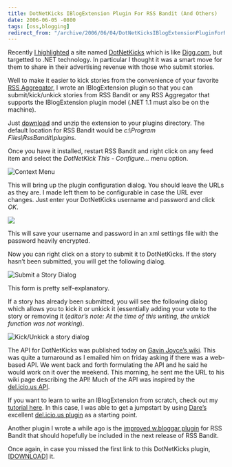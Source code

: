 ```yaml
---
title: DotNetKicks IBlogExtension Plugin For RSS Bandit (And Others)
date: 2006-06-05 -0800
tags: [oss,blogging]
redirect_from: "/archive/2006/06/04/DotNetKicksIBlogExtensionPluginForRSSBanditAndOthers.aspx/"
---
```


Recently [I
highlighted](https://haacked.com/archive/2006/06/02/KickItToEarnPayola.aspx "DotNetKicks")
a site named
[DotNetKicks](http://dotnetkicks.com "Like Digg, but for .NET") which is
like [Digg.com](http://digg.com/ "Digg"), but targetted to .NET
technology. In particular I thought it was a smart move for them to
share in their advertising revenue with those who submit stories.

Well to make it easier to kick stories from the convenience of your
favorite [RSS Aggregator](http://www.rssbandit.org/ "RSS Bandit Home"),
I wrote an IBlogExtension plugin so that you can submit/kick/unkick
stories from RSS Bandit or any RSS Aggregator that supports the
IBlogExtension plugin model (.NET 1.1 must also be on the machine).

Just
[download](https://haacked.com/code/BlogExtension.DotNetKicks.zip "DotNetKicks Plugin")
and unzip the extension to your plugins directory. The default location
for RSS Bandit would be *c:\\Program Files\\RssBandit\\plugins*.

Once you have it installed, restart RSS Bandit and right click on any
feed item and select the *DotNetKick This - Configure...* menu option.

![Context Menu](https://haacked.com/images/SNAG-0036.gif)

This will bring up the plugin configuration dialog. You should leave the
URLs as they are. I made left them to be configurable in case the URL
ever changes. Just enter your DotNetKicks username and password and
click *OK*.

![](https://haacked.com/images/SNAG-0037.gif)

This will save your username and password in an xml settings file with
the password heavily encrypted.

Now you can right click on a story to submit it to DotNetKicks. If the
story hasn’t been submitted, you will get the following dialog.

![Submit a Story Dialog](https://haacked.com/images/SNAG-0038.gif)

This form is pretty self-explanatory.

If a story has already been submitted, you will see the following dialog
which allows you to kick it or unkick it (essentially adding your vote
to the story or removing it (*editor’s note: At the time of this
writing, the unkick function was not working*).

![Kick/Unkick a story dialog](https://haacked.com/images/SNAG-0039.gif)

The API for DotNetKicks was published today on [Gavin Joyce’s
wiki](http://public.gavinjoyce.com/default.aspx/Public/KickApi.html "Gavin Joyce").
This was quite a turnaround as I emailed him on friday asking if there
was a web-based API. We went back and forth formulating the API and he
said he would work on it over the weekend. This morning, he sent me the
URL to his wiki page describing the API! Much of the API was inspired by
the [del.icio.us
API](http://www.programmableweb.com/api/del.icio.us "Del.icio.us API").

If you want to learn to write an IBlogExtension from scratch, check out
my [tutorial
here](http://www.rssbandit.org/docs/html/advanced/building_and_using_bandit_plugins.htm "IBlogExtension tutorial").
In this case, I was able to get a jumpstart by using
[Dare’s](http://www.25hoursaday.com/weblog/ "Dare Obasanjo") excellent
[del.icio.us
plugin](http://www.25hoursaday.com/weblog/PermaLink.aspx?guid=d2ad1435-f213-4e34-886f-52bfb0efa7b3 "Post to del.icio.us")
as a starting point.

Another plugin I wrote a while ago is the [improved w.bloggar
plugin](https://haacked.com/archive/2004/12/04/1697.aspx "Improved w.bloggar plugin")
for RSS Bandit that should hopefully be included in the next release of
RSS Bandit.

Once again, in case you missed the first link to this DotNetKicks
plugin,
[[DOWNLOAD](https://haacked.com/code/BlogExtension.DotNetKicks.zip "DotNetKicks Plugin")]
it.

